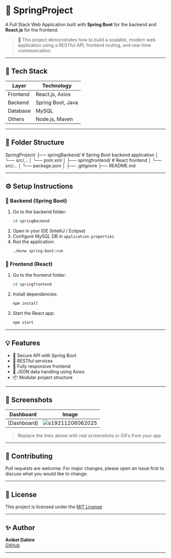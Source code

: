 # 🌟 SpringProject

A Full Stack Web Application built with **Spring Boot** for the backend and **React.js** for the frontend.

> 🚀 This project demonstrates how to build a scalable, modern web application using a RESTful API, frontend routing, and real-time communication.

---

## 🧩 Tech Stack

| Layer    | Technology        |
| -------- | ----------------- |
| Frontend | React.js, Axios   |
| Backend  | Spring Boot, Java |
| Database | MySQL             |
| Others   | Node.js, Maven    |

---

## 📁 Folder Structure

SpringProject/
├── springBackend/ # Spring Boot backend application
│ └── src/...
│ └── pom.xml
│
├── springfrontend/ # React frontend
│ └── src/...
│ └── package.json
│
├── .gitignore
├── README.md

---

## ⚙️ Setup Instructions

### 🔧 Backend (Spring Boot)

1. Go to the backend folder:
   ```bash
   cd springBackend
   ```
2. Open in your IDE (IntelliJ / Eclipse)
3. Configure MySQL DB in `application.properties`
4. Run the application:
   ```bash
   ./mvnw spring-boot:run
   ```

### 🎨 Frontend (React)

1. Go to the frontend folder:
   ```bash
   cd springfrontend
   ```
2. Install dependencies:
   ```bash
   npm install
   ```
3. Start the React app:
   ```bash
   npm start
   ```

---

## 💡 Features

- 🔐 Secure API with Spring Boot
- 🔄 RESTful services
- 🎯 Fully responsive frontend
- 🧾 JSON data handling using Axios
- 📦 Modular project structure

---

## 📸 Screenshots

| Dashboard   |             Image                                      |
| ----------- | ----------------------------------------------------------- |
| [Dashboard] | ![s19211206062025](https://a.okmd.dev/md/6842f251ca157.png) |

> Replace the links above with real screenshots or GIFs from your app

---

## 🤝 Contributing

Pull requests are welcome. For major changes, please open an issue first to discuss what you would like to change.

---

## 📝 License

This project is licensed under the [MIT License](https://choosealicense.com/licenses/mit/)

---

## ✨ Author

**Aniket Dahire**  
[GitHub](https://github.com/Linuxaniket)

---
